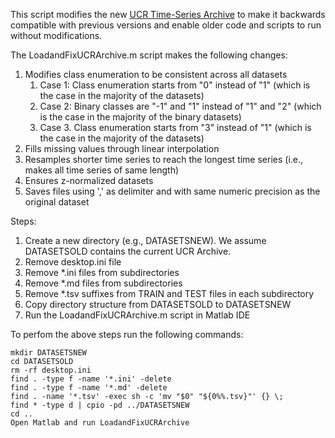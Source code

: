 This script modifies the new [UCR Time-Series Archive](https://www.cs.ucr.edu/%7Eeamonn/time_series_data_2018/) to make it backwards compatible with previous versions and enable older code and scripts to run without modifications.

The LoadandFixUCRArchive.m script makes the following changes:

1. Modifies class enumeration to be consistent across all datasets
    1. Case 1: Class enumeration starts from "0" instead of "1" (which is the case in the majority of the datasets)
    2. Case 2: Binary classes are "-1" and "1" instead of "1" and "2" (which is the case in the majority of the binary datasets)
    3. Case 3. Class enumeration starts from "3" instead of "1" (which is the case in the majority of the datasets)
2. Fills missing values through linear interpolation
3. Resamples shorter time series to reach the longest time series (i.e., makes all time series of same length)
4. Ensures z-normalized datasets
5. Saves files using ',' as delimiter and with same numeric precision as the original dataset


Steps:
1. Create a new directory (e.g., DATASETSNEW). We assume DATASETSOLD contains the current UCR Archive.
2. Remove desktop.ini file
3. Remove \*.ini files from subdirectories
4. Remove \*.md files from subdirectories
5. Remove \*.tsv suffixes from TRAIN and TEST files in each subdirectory
6. Copy directory structure from DATASETSOLD to DATASETSNEW
7. Run the LoadandFixUCRArchive.m script in Matlab IDE

To perfom the above steps run the following commands:

```
mkdir DATASETSNEW
cd DATASETSOLD
rm -rf desktop.ini
find . -type f -name '*.ini' -delete
find . -type f -name '*.md' -delete
find . -name '*.tsv' -exec sh -c 'mv "$0" "${0%%.tsv}"' {} \;
find * -type d | cpio -pd ../DATASETSNEW
cd ..
Open Matlab and run LoadandFixUCRArchive
```
